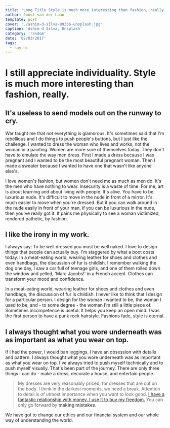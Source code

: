 ```yaml
---
title: 'Long Title Style is much more interesting than fashion, really'
author: Joost van der Laan
template: post
cover: './ashim-d-silva-89336-unsplash.jpg'
caption: 'Ashim d Silva, Unsplash'
category: 'random'
date: '02/03/2017'
tags:
  - say hi
---
```


# I still appreciate individuality. Style is much more interesting than fashion, really.

## It's useless to send models out on the runway to cry.

War taught me that not everything is glamorous. It's sometimes said that I'm rebellious and I do
things to push people's buttons, but I just like the challenge. I wanted to dress the woman who
lives and works, not the woman in a painting. Women are more sure of themselves today. They don't
have to emulate the way men dress. First I made a dress because I was pregnant and I wanted to be
the most beautiful pregnant woman. Then I made a sweater because I wanted to have one that wasn't
like anyone else's.

I love women's fashion, but women don't need me as much as men do. It's the men who have nothing to
wear. Insecurity is a waste of time. For me, art is about learning and about living with people.
It's alive. You have to be luxurious nude. It's difficult to move in the nude in front of a mirror.
It's much easier to move when you're dressed. But if you can walk around in the nude easily in front
of your man, if you can be luxurious in the nude, then you've really got it. It pains me physically
to see a woman victimized, rendered pathetic, by fashion.

## I like the irony in my work.

I always say: To be well dressed you must be well naked. I love to design things that people can
actually buy. I'm staggered by what a boot costs today. In a meat-eating world, wearing leather for
shoes and clothes and even handbags, the discussion of fur is childish. I remember walking the dog
one day, I saw a car full of teenage girls, and one of them rolled down the window and yelled, 'Marc
Jacobs!' in a French accent. Clothes can transform your mood and confidence.

In a meat-eating world, wearing leather for shoes and clothes and even handbags, the discussion of
fur is childish. I never like to think that I design for a particular person. I design for the woman
I wanted to be, the woman I used to be, and - to some degree - the woman I'm still a little piece
of. Sometimes incompetence is useful. It helps you keep an open mind. I was the first person to have
a punk rock hairstyle. Fashions fade, style is eternal.

## I always thought what you wore underneath was as important as what you wear on top.

If I had the power, I would ban leggings. I have an obsession with details and pattern. I always
thought what you wore underneath was as important as what you wear on top. I've always tried to push
myself technically and to push myself visually. That's been part of the journey. There are only
three things I can do - make a dress, decorate a house, and entertain people.

> My dresses are very reasonably priced, for dresses that are cut on the body. I think in the
> darkest moments, we need a break. Attention to detail is of utmost importance when you want to
> look good.
> [I have a fantastic relationship with money. I use it to buy my freedom.](https://en.wikipedia.org/wiki/Gianni_Versace)
> You can only go forward by **making mistakes**.

We have got to change our ethics and our financial system and our whole way of understanding the
world.
